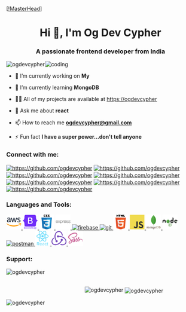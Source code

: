 [[!MasterHead](https://encrypted-tbn0.gstatic.com/images?q=tbn:ANd9GcTu02yYNEIXV5KoaQkupKekUfMoZMlaTkzCNw&usqp=CAU)]
<h1 align="center">Hi 👋, I'm Og Dev Cypher</h1>
<h3 align="center">A passionate frontend developer from India</h3>
<img align="right" alt="coding" width="400" src="https://lottiefiles.com/animations/hacker-8EXkwqElOV?from=search">

<p align="left"> <img src="https://komarev.com/ghpvc/?username=ogdevcypher&label=Profile%20views&color=0e75b6&style=flat" alt="ogdevcypher" /> </p>

- 🔭 I’m currently working on **My**

- 🌱 I’m currently learning **MongoDB**

- 👨‍💻 All of my projects are available at [https://ogdevcypher](https://ogdevcypher)

- 💬 Ask me about **react**

- 📫 How to reach me **ogdevcypher@gmail.com**

- ⚡ Fun fact **I have a super power...don't tell anyone**

<h3 align="left">Connect with me:</h3>
<p align="left">
<a href="https://codepen.io/https://github.com/ogdevcypher" target="blank"><img align="center" src="https://raw.githubusercontent.com/rahuldkjain/github-profile-readme-generator/master/src/images/icons/Social/codepen.svg" alt="https://github.com/ogdevcypher" height="30" width="40" /></a>
<a href="https://linkedin.com/in/https://github.com/ogdevcypher" target="blank"><img align="center" src="https://raw.githubusercontent.com/rahuldkjain/github-profile-readme-generator/master/src/images/icons/Social/linked-in-alt.svg" alt="https://github.com/ogdevcypher" height="30" width="40" /></a>
<a href="https://stackoverflow.com/users/https://github.com/ogdevcypher" target="blank"><img align="center" src="https://raw.githubusercontent.com/rahuldkjain/github-profile-readme-generator/master/src/images/icons/Social/stack-overflow.svg" alt="https://github.com/ogdevcypher" height="30" width="40" /></a>
<a href="https://codesandbox.com/https://github.com/ogdevcypher" target="blank"><img align="center" src="https://raw.githubusercontent.com/rahuldkjain/github-profile-readme-generator/master/src/images/icons/Social/codesandbox.svg" alt="https://github.com/ogdevcypher" height="30" width="40" /></a>
<a href="https://fb.com/https://github.com/ogdevcypher" target="blank"><img align="center" src="https://raw.githubusercontent.com/rahuldkjain/github-profile-readme-generator/master/src/images/icons/Social/facebook.svg" alt="https://github.com/ogdevcypher" height="30" width="40" /></a>
<a href="https://www.youtube.com/c/https://github.com/ogdevcypher" target="blank"><img align="center" src="https://raw.githubusercontent.com/rahuldkjain/github-profile-readme-generator/master/src/images/icons/Social/youtube.svg" alt="https://github.com/ogdevcypher" height="30" width="40" /></a>
<a href="https://discord.gg/https://github.com/ogdevcypher" target="blank"><img align="center" src="https://raw.githubusercontent.com/rahuldkjain/github-profile-readme-generator/master/src/images/icons/Social/discord.svg" alt="https://github.com/ogdevcypher" height="30" width="40" /></a>
</p>

<h3 align="left">Languages and Tools:</h3>
<p align="left"> <a href="https://aws.amazon.com" target="_blank" rel="noreferrer"> <img src="https://raw.githubusercontent.com/devicons/devicon/master/icons/amazonwebservices/amazonwebservices-original-wordmark.svg" alt="aws" width="40" height="40"/> </a> <a href="https://getbootstrap.com" target="_blank" rel="noreferrer"> <img src="https://raw.githubusercontent.com/devicons/devicon/master/icons/bootstrap/bootstrap-plain-wordmark.svg" alt="bootstrap" width="40" height="40"/> </a> <a href="https://www.w3schools.com/css/" target="_blank" rel="noreferrer"> <img src="https://raw.githubusercontent.com/devicons/devicon/master/icons/css3/css3-original-wordmark.svg" alt="css3" width="40" height="40"/> </a> <a href="https://expressjs.com" target="_blank" rel="noreferrer"> <img src="https://raw.githubusercontent.com/devicons/devicon/master/icons/express/express-original-wordmark.svg" alt="express" width="40" height="40"/> </a> <a href="https://firebase.google.com/" target="_blank" rel="noreferrer"> <img src="https://www.vectorlogo.zone/logos/firebase/firebase-icon.svg" alt="firebase" width="40" height="40"/> </a> <a href="https://git-scm.com/" target="_blank" rel="noreferrer"> <img src="https://www.vectorlogo.zone/logos/git-scm/git-scm-icon.svg" alt="git" width="40" height="40"/> </a> <a href="https://www.w3.org/html/" target="_blank" rel="noreferrer"> <img src="https://raw.githubusercontent.com/devicons/devicon/master/icons/html5/html5-original-wordmark.svg" alt="html5" width="40" height="40"/> </a> <a href="https://developer.mozilla.org/en-US/docs/Web/JavaScript" target="_blank" rel="noreferrer"> <img src="https://raw.githubusercontent.com/devicons/devicon/master/icons/javascript/javascript-original.svg" alt="javascript" width="40" height="40"/> </a> <a href="https://www.mongodb.com/" target="_blank" rel="noreferrer"> <img src="https://raw.githubusercontent.com/devicons/devicon/master/icons/mongodb/mongodb-original-wordmark.svg" alt="mongodb" width="40" height="40"/> </a> <a href="https://nodejs.org" target="_blank" rel="noreferrer"> <img src="https://raw.githubusercontent.com/devicons/devicon/master/icons/nodejs/nodejs-original-wordmark.svg" alt="nodejs" width="40" height="40"/> </a> <a href="https://postman.com" target="_blank" rel="noreferrer"> <img src="https://www.vectorlogo.zone/logos/getpostman/getpostman-icon.svg" alt="postman" width="40" height="40"/> </a> <a href="https://reactjs.org/" target="_blank" rel="noreferrer"> <img src="https://raw.githubusercontent.com/devicons/devicon/master/icons/react/react-original-wordmark.svg" alt="react" width="40" height="40"/> </a> <a href="https://redux.js.org" target="_blank" rel="noreferrer"> <img src="https://raw.githubusercontent.com/devicons/devicon/master/icons/redux/redux-original.svg" alt="redux" width="40" height="40"/> </a> <a href="https://sass-lang.com" target="_blank" rel="noreferrer"> <img src="https://raw.githubusercontent.com/devicons/devicon/master/icons/sass/sass-original.svg" alt="sass" width="40" height="40"/> </a> </p>

<h3 align="left">Support:</h3>
<p><a href="https://www.buymeacoffee.com/ogdevcypher"> <img align="left" src="https://cdn.buymeacoffee.com/buttons/v2/default-yellow.png" height="50" width="210" alt="ogdevcypher" /></a></p><br><br>

<p><img align="left" src="https://github-readme-stats.vercel.app/api/top-langs?username=ogdevcypher&show_icons=true&locale=en&layout=compact" alt="ogdevcypher" /></p>

<p>&nbsp;<img align="center" src="https://github-readme-stats.vercel.app/api?username=ogdevcypher&show_icons=true&locale=en" alt="ogdevcypher" /></p>

<p><img align="center" src="https://github-readme-streak-stats.herokuapp.com/?user=ogdevcypher&" alt="ogdevcypher" /></p>
